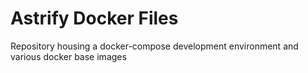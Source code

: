 # Astrify Docker Files
Repository housing a docker-compose development environment and various docker base images
